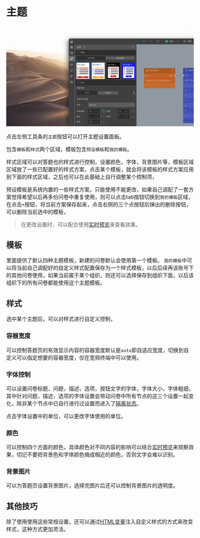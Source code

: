# 主题

<img src='./images/theme-kit-cn.jpg'>

点击左侧工具条的`主题`按钮可以打开主题设置面板。

包含`模板`和`样式`两个区域，模板包含`预设模板`和`我的模板`。

样式区域可以对答题也的样式进行控制，设置颜色，字体，背景图片等，模板区域区域放了一些已配置好的样式方案，点击某个模板，就会将该模板的样式方案应用到下面的样式区域，之后也可以在此基础上自行调整某个控制项，

预设模板是系统内置的一些样式方案，只能使用不能更改，如果自己调配了一套方案觉得希望以后再多份问卷中重复使用，则可以点击tab按钮切换到`我的模板`区域，在点击`+`按钮，将当前方案保存起来，点击右侧的三个点按钮后弹出的删除按钮，可以删除当前选中的模板，

> 在更改设置时，可以配合使用[实时预览](../preview/realtime.md)来查看效果。


## 模板
里面提供了默认四种主题模板，新建的问卷默认会使用第一个模板。
`我的模板`中可以将当前自己调配好的自定义样式配置保存为一个样式模板，以后后续再该账号下的其他问卷使用，如果当前属于某个组织，则还可以选择保存到组织下面，以后该组织下的所有问卷都能使用这个主题模板。

## 样式

选中某个主题后，可以对样式进行自定义控制，
### 容器宽度
可以控制答题页的有效显示内容的容器宽度默认是`auto`即自适应宽度，切换到自定义可以指定想要的容器宽度，仅在宽频终端中可以使用。

### 字体控制
可以设置问卷标题，问题，描述，选项，按钮文字的字体，字体大小，字体粗细，其中针对问题，描述，选项的字体设置会带动问卷中所有节点的这三个设置一起变化，除非某个节点中已自行进行过设置而进入了[隔离状态](../node-setting/layout.md#自定义字体尺寸)。

点击字体设置中的单位，可以更改字体使用的单位。

### 颜色
可以控制四个方面的颜色，具体颜色对不同内容的影响可以结合[实时预览](../preview/realtime.md)来观察效果，切记不要把背景色和字体颜色搞成相近的颜色，否则文字会难以识别。

### 背景图片
可以为答题页设置背景图片，选择完图片后还可以控制背景图片的透明度。

## 其他技巧
除了使用使用这些常规设置，还可以通过[HTML变量](../variable/html-type.md)注入自定义样式的方式来改变样式，这种方式更加灵活。



